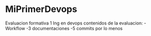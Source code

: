 # MiPrimerDevops
Evaluacion formativa 1 Ing en devops
contenidos de la evaluacion:
-Workflow
-3 documentaciones
-5 commits por lo menos

